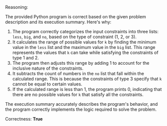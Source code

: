 Reasoning:

The provided Python program is correct based on the given problem description and its execution summary. Here's why:

1.  The program correctly categorizes the input constraints into three lists: `less`, `big`, and `no`, based on the type of constraint (1, 2, or 3).
2.  It calculates the range of possible values for `k` by finding the minimum value in the `less` list and the maximum value in the `big` list. This range represents the values that `k` can take while satisfying the constraints of type 1 and 2.
3.  The program then adjusts this range by adding 1 to account for the inclusive nature of the constraints.
4.  It subtracts the count of numbers in the `no` list that fall within the calculated range. This is because the constraints of type 3 specify that `k` cannot be equal to certain values.
5.  If the calculated range is less than 1, the program prints 0, indicating that there are no possible values for `k` that satisfy all the constraints.

The execution summary accurately describes the program's behavior, and the program correctly implements the logic required to solve the problem.

Correctness: **True**